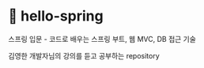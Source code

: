 # :notebook_with_decorative_cover: hello-spring

스프링 입문 - 코드로 배우는 스프링 부트, 웹 MVC, DB 접근 기술

김영한 개발자님의 강의를 듣고 공부하는 repository
